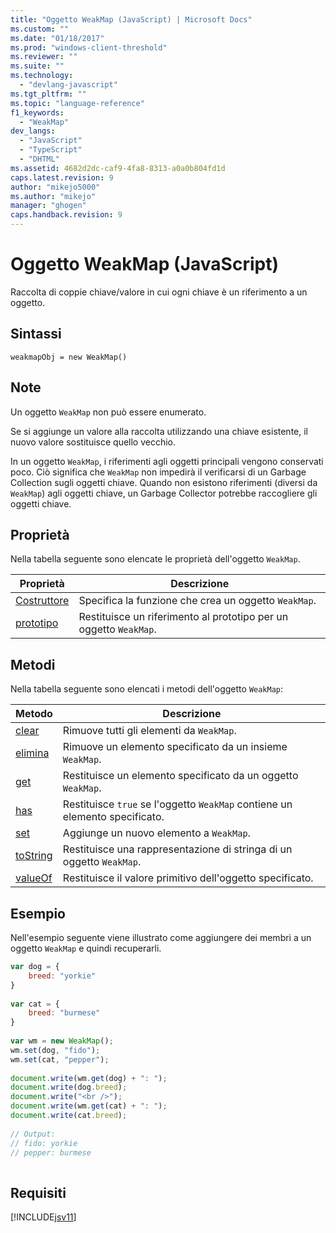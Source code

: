 ```yaml
---
title: "Oggetto WeakMap (JavaScript) | Microsoft Docs"
ms.custom: ""
ms.date: "01/18/2017"
ms.prod: "windows-client-threshold"
ms.reviewer: ""
ms.suite: ""
ms.technology: 
  - "devlang-javascript"
ms.tgt_pltfrm: ""
ms.topic: "language-reference"
f1_keywords: 
  - "WeakMap"
dev_langs: 
  - "JavaScript"
  - "TypeScript"
  - "DHTML"
ms.assetid: 4682d2dc-caf9-4fa8-8313-a0a0b804fd1d
caps.latest.revision: 9
author: "mikejo5000"
ms.author: "mikejo"
manager: "ghogen"
caps.handback.revision: 9
---
```

# Oggetto WeakMap (JavaScript)
Raccolta di coppie chiave\/valore in cui ogni chiave è un riferimento a un oggetto.  
  
## Sintassi  
  
```  
weakmapObj = new WeakMap()  
```  
  
## Note  
 Un oggetto `WeakMap` non può essere enumerato.  
  
 Se si aggiunge un valore alla raccolta utilizzando una chiave esistente, il nuovo valore sostituisce quello vecchio.  
  
 In un oggetto `WeakMap`, i riferimenti agli oggetti principali vengono conservati poco.  Ciò significa che `WeakMap` non impedirà il verificarsi di un Garbage Collection sugli oggetti chiave.  Quando non esistono riferimenti \(diversi da `WeakMap`\) agli oggetti chiave, un Garbage Collector potrebbe raccogliere gli oggetti chiave.  
  
## Proprietà  
 Nella tabella seguente sono elencate le proprietà dell'oggetto `WeakMap`.  
  
|Proprietà|Descrizione|  
|---------------|-----------------|  
|[Costruttore](../../javascript/reference/constructor-property-weakmap.md)|Specifica la funzione che crea un oggetto `WeakMap`.|  
|[prototipo](../../javascript/reference/prototype-property-weakmap.md)|Restituisce un riferimento al prototipo per un oggetto `WeakMap`.|  
  
## Metodi  
 Nella tabella seguente sono elencati i metodi dell'oggetto `WeakMap`:  
  
|Metodo|Descrizione|  
|------------|-----------------|  
|[clear](../../javascript/reference/clear-method-weakmap-javascript.md)|Rimuove tutti gli elementi da `WeakMap`.|  
|[elimina](../../javascript/reference/delete-method-weakmap-javascript.md)|Rimuove un elemento specificato da un insieme `WeakMap`.|  
|[get](../../javascript/reference/get-method-weakmap-javascript.md)|Restituisce un elemento specificato da un oggetto `WeakMap`.|  
|[has](../../javascript/reference/has-method-weakmap-javascript.md)|Restituisce `true` se l'oggetto `WeakMap` contiene un elemento specificato.|  
|[set](../../javascript/reference/set-method-weakmap-javascript.md)|Aggiunge un nuovo elemento a `WeakMap`.|  
|[toString](../../javascript/reference/tostring-method-weakmap-javascript.md)|Restituisce una rappresentazione di stringa di un oggetto `WeakMap`.|  
|[valueOf](../../javascript/reference/valueof-method-weakmap-javascript.md)|Restituisce il valore primitivo dell'oggetto specificato.|  
  
## Esempio  
 Nell'esempio seguente viene illustrato come aggiungere dei membri a un oggetto `WeakMap` e quindi recuperarli.  
  
```javascript  
var dog = {  
    breed: "yorkie"  
}  
  
var cat = {  
    breed: "burmese"  
}  
  
var wm = new WeakMap();  
wm.set(dog, "fido");  
wm.set(cat, "pepper");  
  
document.write(wm.get(dog) + ": ");  
document.write(dog.breed);  
document.write("<br />");  
document.write(wm.get(cat) + ": ");  
document.write(cat.breed);  
  
// Output:  
// fido: yorkie  
// pepper: burmese  
  
```  
  
## Requisiti  
 [!INCLUDE[jsv11](../../javascript/reference/includes/jsv11-md.md)]